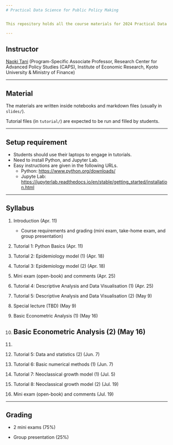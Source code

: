 ```yaml
---
# Practical Data Science for Public Policy Making


This repository holds all the course materials for 2024 Practical Data Science for Public Policy Making in Kyoto University.

---
```

## Instructor

[Naoki Tani](https://naoki-tani.github.io/) (Program-Specific Associate Professor, Research Center for Advanced Policy Studies (CAPS), Institute of Economic Research, Kyoto University & Ministry of Finance)

---
## Material

The materials are written inside notebooks and markdown files (usually in `slides/`).

Tutorial files (in `tutorial/`) are expected to be run and filled by students.

---
## Setup requirement

- Students should use their laptops to engage in tutorials.
- Need to install Python, and Jupyter Lab.
- Easy instructions are given in the following URLs.
  - Python: https://www.python.org/downloads/
  - Jupyte Lab: https://jupyterlab.readthedocs.io/en/stable/getting_started/installation.html

---
## Syllabus

1. Introduction (Apr. 11)
    - Course requirements and grading (mini exam, take-home exam, and group presentation)
    
2. Tutorial 1: Python Basics (Apr. 11)

3. Tutorial 2: Epidemiology model (1) (Apr. 18)  

4. Tutorial 3: Epidemiology model (2) (Apr. 18) 

5. Mini exam (open-book) and comments (Apr. 25) 

6. Tutorial 4: Descriptive Analysis and Data Visualisation (1) (Apr. 25) 

7. Tutorial 5: Descriptive Analysis and Data Visualisation (2) (May 9) 

8. Special lecture (TBD) (May 9) 

9. Basic Econometric Analysis (1) (May 16)

10. Basic Econometric Analysis (2) (May 16)
    - 

12. 
8. Tutorial 5: Data and statistics (2) (Jun. 7)
 
9. Tutorial 6: Basic numerical methods (1)  (Jun. 7)  

10. Tutorial 7: Neoclassical growth model (1) (Jul. 5)    

11. Tutorial 8: Neoclassical growth model (2) (Jul. 19)    

12. Mini exam (open-book) and comments (Jul. 19)


---
## Grading

- 2 mini exams (75%)

- Group presentation (25%)
